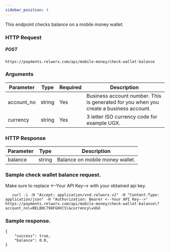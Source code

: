 ```yaml
---
sidebar_position: 4
---
```


This endpoint checks balance on a mobile money wallet.

### HTTP Request

##### POST
```
https://payments.relworx.com/api/mobile-money/check-wallet-balance
```
### Arguments

|Parameter	|Type	|Required	|Description
|-----------|-------|-----------|-----------------
|account_no	 |string	|Yes	|Business account number. This is generated for you when you create a business account.
|currency	|string	|Yes	|3 letter ISO currency code for example UGX.

### HTTP Response

|Parameter	|Type	|Description
|-----------|-------|-----------------
|balance   |string	|Balance on mobile money wallet.

### Sample  check wallet balance request.

Make sure to replace <--Your API Key--> with your obtained api key.

```
   curl -i -H "Accept: application/vnd.relworx.v2" -H "Content-Type: application/json" -H "Authorization: Bearer <--Your API Key-->" https://payments.relworx.com/api/mobile-money/check-wallet-balance\?account_no\=RELB0C798FGHVCS\&currency\=UGX
```
### Sample response.
```
{
    "success": true,
    "balance": 0.0,
}
```
